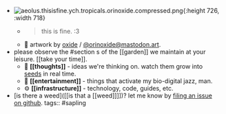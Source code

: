 - ![aeolus.thisisfine.ych.tropicals.orinoxide.compressed.png](../assets/aeolus.thisisfine.ych.tropicals.orinoxide.compressed_1691948586264_0.png){:height 726, :width 718}
	- > this is fine. :3
	- 🎨 artwork by  [oxide](https://oxide.space/) / [@orinoxide@mastodon.art](https://mastodon.art/@orinoxide).
- please observe the #section s of the [[garden]] we maintain at your leisure. [[take your time]].
	- 🤔 **[[thoughts]]** - ideas we're thinking on. watch them grow into [seeds](seed) in real time.
	- 👀 **[[entertainment]]** - things that activate my bio-digital jazz, man.
	- ⚙️ **[[infrastructure]]** - technology, code, guides, etc.
- [is there a weed]([[is that a [[weed]]]])? let me know by [filing an issue on github](https://github.com/TacoWolf/garden/issues).
  tags:: #sapling